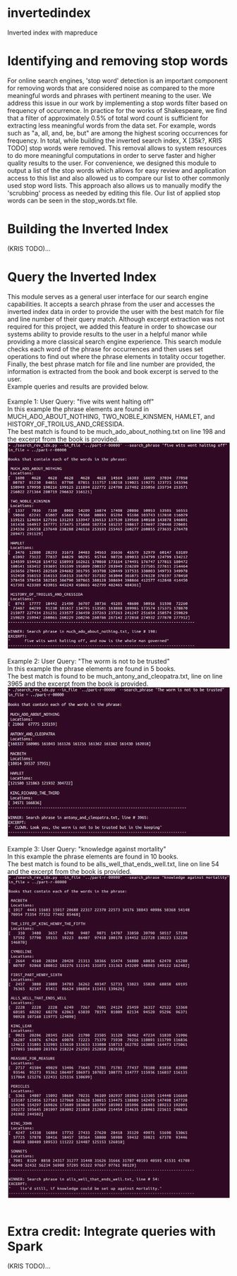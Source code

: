 # invertedindex
Inverted index with mapreduce

# Identifying and removing stop words
For online search engines, 'stop word' detection is an important component for removing words that are considered noise as compared to the more meaningful words and phrases with pertinent meaning to the user. We address this issue in our work by implementing a stop words filter based on frequency of occurrence. In practice for the works of Shakespeare, we find that a filter of approximately 0.5% of total word count is sufficient for extracting less meaningful words from the data set. For example, words such as "a, all, and, be, but" are among the highest scoring occurrences for frequency. In total, while building the inverted search index, X [35k?, KRIS TODO] stop words were removed. This removal allows to system resources to do more meaningful computations in order to serve faster and higher quality results to the user. For convenience, we designed this module to output a list of the stop words which allows for easy review and application access to this list and also allowed us to compare our list to other commonly used stop word lists. 
This approach also allows us to manually modify the 'scrubbing' process as needed by editing this file. Our list of applied stop words can be seen in the stop_words.txt file. 

# Building the Inverted Index 
(KRIS TODO)...

# Query the Inverted Index 
This module serves as a general user interface for our search engine capabilities. It accepts a search phrase from the user and accesses the inverted index data in order to provide the user with the best match for file and line number of their query match. 
Although excerpt extraction was not required for this project, we added this feature in order to showcase our systems ability to provide results to the user in a helpful manor while providing a more classical search engine experience. This search module checks each word of the phrase for occurrences and then uses set operations to find out where the phrase elements in totality occur together. Finally, the best phrase match for file and line number are provided, the information is extracted from the book and book excerpt is served to the user. <br />
Example queries and results are provided below. <br />
<br />
Example 1: User Query: "five wits went halting off" <br />
In this example the phrase elements are found in MUCH_ADO_ABOUT_NOTHING, TWO_NOBLE_KINSMEN, HAMLET, and HISTORY_OF_TROILUS_AND_CRESSIDA. <br />
The best match is found to be much_ado_about_nothing.txt on line 198 and the excerpt from the book is provided. <br />
![Screenshot]( screen_shots/SearchExample_1.png )
<br /><br />
Example 2: User Query: "The worm is not to be trusted" <br />
In this example the phrase elements are found in 5 books. <br />
The best match is found to be much_antony_and_cleopatra.txt, line on line 3965 and the excerpt from the book is provided. <br />
![Screenshot]( screen_shots/SearchExample_2.png )
<br /><br />
Example 3: User Query: "knowledge against mortality" <br />
In this example the phrase elements are found in 10 books. <br />
The best match is found to be alls_well_that_ends_well.txt, line on line 54 and the excerpt from the book is provided. <br />
![Screenshot]( screen_shots/SearchExample_3.png )
<br /><br />

# Extra credit:  Integrate queries with Spark
(KRIS TODO)...


